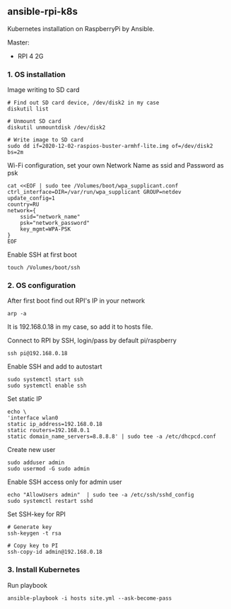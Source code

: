 ## ansible-rpi-k8s
Kubernetes installation on RaspberryPi by Ansible.

Master:
- RPI 4 2G

### 1. OS installation
Image writing to SD card
```
# Find out SD card device, /dev/disk2 in my case
diskutil list

# Unmount SD card
diskutil unmountdisk /dev/disk2

# Write image to SD card
sudo dd if=2020-12-02-raspios-buster-armhf-lite.img of=/dev/disk2 bs=2m
```

Wi-Fi configuration, set your own Network Name as ssid and Password as psk
```
cat <<EOF | sudo tee /Volumes/boot/wpa_supplicant.conf
ctrl_interface=DIR=/var/run/wpa_supplicant GROUP=netdev
update_config=1
country=RU
network={
	ssid="network_name"
	psk="network_password"
	key_mgmt=WPA-PSK
}
EOF
```

Enable SSH at first boot
```
touch /Volumes/boot/ssh
```

### 2. OS configuration
After first boot find out RPI's IP in your network
```
arp -a
```
It is 192.168.0.18 in my case, so add it to hosts file.

Connect to RPI by SSH, login/pass by default pi/raspberry
```
ssh pi@192.168.0.18
```

Enable SSH and add to autostart
```
sudo systemctl start ssh
sudo systemctl enable ssh
```

Set static IP
```
echo \
'interface wlan0
static ip_address=192.168.0.18
static routers=192.168.0.1
static domain_name_servers=8.8.8.8' | sudo tee -a /etc/dhcpcd.conf
```

Create new user
```
sudo adduser admin
sudo usermod -G sudo admin
```

Enable SSH access only for admin user
```
echo "AllowUsers admin"  | sudo tee -a /etc/ssh/sshd_config
sudo systemctl restart sshd
```

Set SSH-key for RPI
```
# Generate key
ssh-keygen -t rsa

# Copy key to PI
ssh-copy-id admin@192.168.0.18
```

### 3. Install Kubernetes
Run playbook
```
ansible-playbook -i hosts site.yml --ask-become-pass
```